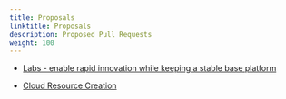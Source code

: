 ```yaml
---
title: Proposals
linktitle: Proposals
description: Proposed Pull Requests
weight: 100
---
```



* [Labs - enable rapid innovation while keeping a stable base platform](https://github.com/rawlingsj/enhancements/blob/master/proposals/labs/README.md)

* [Cloud Resource Creation](https://github.com/hferentschik/enhancements/blob/cloud-resources/proposals/3/README.md)